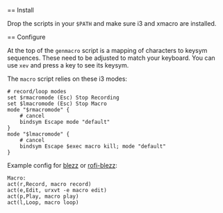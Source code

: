 
== Install

Drop the scripts in your `$PATH`
and make sure i3 and xmacro are installed.

== Configure

At the top of the `genmacro` script is a mapping of characters to keysym sequences.
These need to be adjusted to match your keyboard.
You can use `xev` and press a key to see its keysym.

The `macro` script relies on these i3 modes:

    # record/loop modes
    set $rmacromode (Esc) Stop Recording
    set $lmacromode (Esc) Stop Macro
    mode "$rmacromode" {
        # cancel
        bindsym Escape mode "default"
    }
    mode "$lmacromode" {
        # cancel
        bindsym Escape $exec macro kill; mode "default"
    }

Example config for [blezz](https://github.com/Blezzing/blezz)
or [rofi-blezz](https://github.com/davatorium/rofi-blezz):

    Macro:
    act(r,Record, macro record)
    act(e,Edit, urxvt -e macro edit)
    act(p,Play, macro play)
    act(l,Loop, macro loop)

